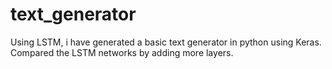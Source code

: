 # text_generator
Using LSTM, i have generated a basic text generator in python using Keras. Compared the LSTM networks by  adding more layers.
